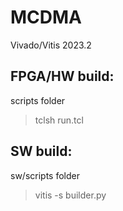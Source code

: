 # MCDMA
Vivado/Vitis 2023.2

## FPGA/HW build:
scripts folder
> tclsh run.tcl

## SW build:
sw/scripts folder
> vitis -s builder.py 
